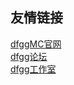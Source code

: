 ## 友情链接
[dfggMC官网](https://www.dfggmc.top)<br>
[dfgg论坛](https://bbs.dfggmc.top)<br>
[dfgg工作室](https://studio.dfggmc.top)
